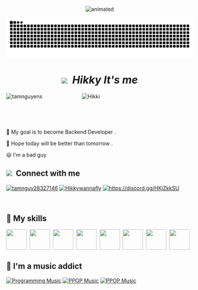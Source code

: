 <p align="center">

<img src="https://readme-typing-svg.herokuapp.com?size=30&duration=1500&lines=Hello+world!;Ch%C3%A0o+th%E1%BA%BF+gi%E1%BB%9Bi!;%E3%81%93%E3%82%93%E3%81%AB%E3%81%A1%E3%81%AF%E4%B8%96%E7%95%8C!!;Hallo+Welt!;%D0%9F%D1%80%D0%B8%D0%B2%D0%B5%D1%82%2C+%D0%BC%D0%B8%D1%80!;Bonjour+le+monde!;%EC%95%88%EB%85%95%ED%95%98%EC%84%B8%EC%9A%94+%EC%84%B8%EA%B3%84!;I'm+TamNguyen;You+can+call+me+Hikky" alt="animated" />
 </p>

<p align="center"> <img src="https://github.com/TamNguyenS/TamNguyenS/blob/output/github-contribution-grid-snake.svg" alt="tamnguyens" /> </p>

## <h1 align="center"> <img src="https://64.media.tumblr.com/433e8d5da16bac374f2474cdfaf38464/tumblr_mtyjh4J78X1rbm1fao1_500.gif" width="32px"> &nbsp;***Hikky It's me***



<img align="right" alt="Hikki" width="300" src="https://camo.githubusercontent.com/25f4341435db58189f8ec1d5933b531497ccbcbf4ba1ced12f677b308c7eea66/68747470733a2f2f632e74656e6f722e636f6d2f474e37334d4b4261775a5941414141692f627573792d637574652e676966">
<p align="left"> <img src="https://komarev.com/ghpvc/?username=tamnguyens&label=Profile%20views&color=0e75b6&style=flat" alt="tamnguyens" /> </p>
<br> <br> <br>
 
 🎯 My goal is to become Backend Developer .

 🚀 Hope today will be better than tomorrow .
 
 😃 I'm a bad guy


 
 ## <img src="https://camo.githubusercontent.com/ffbf71edb9eb65671926a8cc42a5a740bf5b799a9b93699a3a0de76e1793a80b/68747470733a2f2f6d656469612e67697068792e636f6d2f6d656469612f54456e586b637348725034596564436868412f67697068792e676966" width="35px">&nbsp; Connect with me
 
<p align="left">
<a href="https://twitter.com/tamnguy28327146" target="blank"><img align="center" src="https://raw.githubusercontent.com/rahuldkjain/github-profile-readme-generator/master/src/images/icons/Social/twitter.svg" alt="tamnguy28327146" height="30" width="40" /></a>
<a href="https://fb.com/tamnc29" target="blank"><img align="center" src="https://raw.githubusercontent.com/rahuldkjain/github-profile-readme-generator/master/src/images/icons/Social/facebook.svg" alt="Hikkywannafly" height="30" width="40" /></a>
<a href="https://discord.gg/https://discord.gg/HKjZkkSU" target="blank"><img align="center" src="https://raw.githubusercontent.com/rahuldkjain/github-profile-readme-generator/master/src/images/icons/Social/discord.svg" alt="https://discord.gg/HKjZkkSU" height="30" width="40" /></a>
</p>
 <br>
 
## 🔮 **My skills**
 <img src="https://camo.githubusercontent.com/ece04e9e6d8e7370a88024f41d544915e01ce71b5457326c08349cc282ccf2d4/68747470733a2f2f6d65646961332e67697068792e636f6d2f6d656469612f6c6e377a32655772696951416c6c6656636e2f323030772e77656270" width="55px" height="55px" >&nbsp;
 <img src="https://media.giphy.com/media/fsEaZldNC8A1PJ3mwp/giphy.gif" width="55px" height="55px" >&nbsp;
<img src="https://media.giphy.com/media/XAxylRMCdpbEWUAvr8/giphy.gif" width="55px" height="55px" >&nbsp;
 <img src="https://media.giphy.com/media/Sr8xDpMwVKOHUWDVRD/giphy.gif" width="55px" height="55px" >&nbsp;
 <img src="https://media.giphy.com/media/JqDcpPX8vWahUny0pE/giphy.gif" width="55px" height="55px" >&nbsp;
<img src="https://media.giphy.com/media/kHlrPbN9zaoOo7KXDo/giphy.gif" width="55px" height="55px" >&nbsp;
<img src="https://camo.githubusercontent.com/4d67389739aa53e876a878719fa61eeebea468ae0be6af71903fa8c4c9b72018/68747470733a2f2f692e67697068792e636f6d2f6d656469612f49647941514a564e326b56504e55726f6a4d2f3230302e77656270" width="55px" height="55px" >&nbsp;
<img src="https://camo.githubusercontent.com/0cad3f969b0946abd0e5f16e9ed1ff78a2495a40c2bb5c6414aefd4be76505aa/68747470733a2f2f692e67697068792e636f6d2f6d656469612f4b7a4a6b7a6a676766474e355079366e6b542f3230302e77656270" width="55px" height="55px" >&nbsp;
## 🎻 **I'm a music addict**

[![Programming Music](https://img.shields.io/badge/Loffi%20Chill-%231DB954.svg?&style=for-the-badge&logo=spotify&logoColor=white)](https://open.spotify.com/playlist/5eHUErerg4SbhttZgtGvOT?si=744446ba11de46fc)  [![PPOP Music](https://img.shields.io/badge/Mikki%20Loffi-%231DB954.svg?&style=for-the-badge&logo=spotify&logoColor=white)](https://open.spotify.com/playlist/4SYNclFrwAf717XkW02KRT?si=0e87897bef064e07) [![PPOP Music](https://img.shields.io/badge/Japan%20Loffi-%231DB954.svg?&style=for-the-badge&logo=spotify&logoColor=white)](https://open.spotify.com/playlist/4SYNclFrwAf717XkW02KRT?si=0e87897bef064e07)


